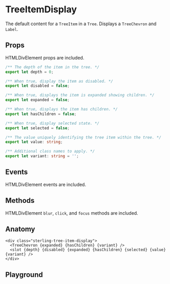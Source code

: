 <script>
    import Playground from './TreeItemDisplayPlayground.svelte';
</script>

# TreeItemDisplay

The default content for a `TreeItem` in a `Tree`.
Displays a `TreeChevron` and `Label`.

## Props

HTMLDivElement props are included.

```ts
/** The depth of the item in the tree. */
export let depth = 0;

/** When true, display the item as disabled. */
export let disabled = false;

/** When true, displays the item is expanded showing children. */
export let expanded = false;

/** When true, displays the item has children. */
export let hasChildren = false;

/** When true, display selected state. */
export let selected = false;

/** The value uniquely identifying the tree item within the tree. */
export let value: string;

/** Additional class names to apply. */
export let variant: string = '';
```

## Events

HTMLDivElement events are included.

## Methods

HTMLDivElement `blur`, `click`, and `focus` methods are included.

## Anatomy

```svelte
<div class="sterling-tree-item-display">
  <TreeChevron {expanded} {hasChildren} {variant} />
  <slot {depth} {disabled} {expanded} {hasChildren} {selected} {value} {variant} />
</div>
```

## Playground

<Playground />
